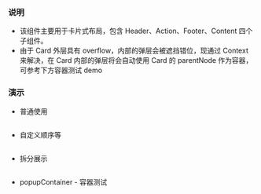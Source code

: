 ### 说明

-   该组件主要用于卡片式布局，包含 Header、Action、Footer、Content 四个子组件。
-   由于 Card 外层具有 overflow，内部的弹层会被遮挡错位，现通过 Context 来解决，在 Card 内部的弹层将会自动使用 Card 的 parentNode 作为容器，可参考下方容器测试 demo

### 演示

-   普通使用

```js {"codepath": "card.jsx"}
```

-   自定义顺序等

```js {"codepath": "custom.jsx"}
```

-   拆分展示

```js {"codepath": "single.jsx"}
```

-   popupContainer - 容器测试

```js {"codepath": "popupContainer.jsx"}
```
